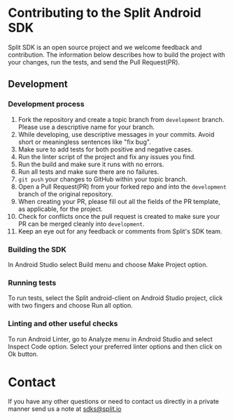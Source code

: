 # Contributing to the Split Android SDK

Split SDK is an open source project and we welcome feedback and contribution. The information below describes how to build the project with your changes, run the tests, and send the Pull Request(PR).

## Development

### Development process

1. Fork the repository and create a topic branch from `development` branch. Please use a descriptive name for your branch.
2. While developing, use descriptive messages in your commits. Avoid short or meaningless sentences like "fix bug".
3. Make sure to add tests for both positive and negative cases.
4. Run the linter script of the project and fix any issues you find.
5. Run the build and make sure it runs with no errors.
6. Run all tests and make sure there are no failures.
7. `git push` your changes to GitHub within your topic branch.
8. Open a Pull Request(PR) from your forked repo and into the `development` branch of the original repository.
9. When creating your PR, please fill out all the fields of the PR template, as applicable, for the project.
10. Check for conflicts once the pull request is created to make sure your PR can be merged cleanly into `development`.
11. Keep an eye out for any feedback or comments from Split's SDK team.

### Building the SDK

In Android Studio select Build menu and choose Make Project option.

### Running tests

To run tests, select the Split android-client on Android Studio project, click with two fingers and choose Run all option.

### Linting and other useful checks

To run Android Linter, go to Analyze menu in Android Studio and select Inspect Code option. Select your preferred linter options and then click on Ok button.

# Contact

If you have any other questions or need to contact us directly in a private manner send us a note at sdks@split.io
